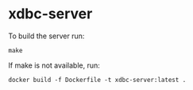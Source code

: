 # xdbc-server

To build the server run:

```shell
make
```

If make is not available, run:
```shell
docker build -f Dockerfile -t xdbc-server:latest .
```
